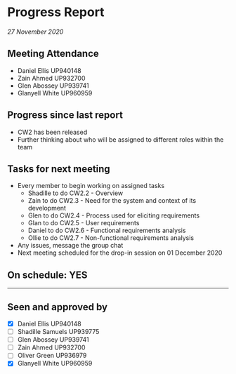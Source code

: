 # Progress Report

*27 November 2020*

## Meeting Attendance

- Daniel Ellis UP940148
- Zain Ahmed UP932700
- Glen Abossey UP939741
- Glanyell White UP960959

## Progress since last report

* CW2 has been released
* Further thinking about who will be assigned to different roles within the team

## Tasks for next meeting

* Every member to begin working on assigned tasks
  * Shadille to do CW2.2 - Overview
  * Zain to do CW2.3 - Need for the system and context of its development
  * Glen to do CW2.4 - Process used for eliciting requirements
  * Glan to do CW2.5 - User requirements
  * Daniel to do CW2.6 - Functional requirements analysis
  * Ollie to do CW2.7 - Non-functional requirements analysis
* Any issues, message the group chat
* Next meeting scheduled for the drop-in session on 01 December 2020

## On schedule: YES

---

## Seen and approved by

* [x] Daniel Ellis UP940148
* [ ] Shadille Samuels UP939775
* [ ] Glen Abossey UP939741
* [ ] Zain Ahmed UP932700
* [ ] Oliver Green UP936979
* [x] Glanyell White UP960959
